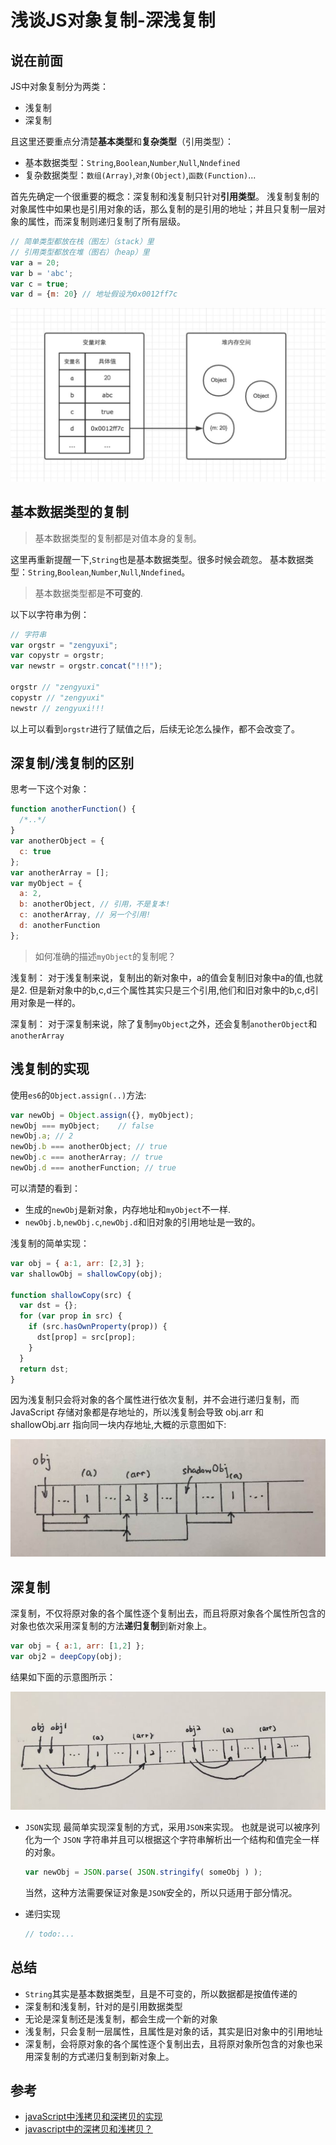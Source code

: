 # 浅谈JS对象复制-深浅复制


## 说在前面

JS中对象复制分为两类：

* 浅复制
* 深复制

且这里还要重点分清楚**基本类型**和**复杂类型**（引用类型）：

* 基本数据类型：`String`,`Boolean`,`Number`,`Null`,`Nndefined`
* 复杂数据类型：`数组(Array)`,`对象(Object)`,`函数(Function)`...

首先先确定一个很重要的概念：深复制和浅复制只针对**引用类型**。
浅复制复制的对象属性中如果也是引用对象的话，那么复制的是引用的地址；并且只复制一层对象的属性，而深复制则递归复制了所有层级。

```js
// 简单类型都放在栈（图左）（stack）里
// 引用类型都放在堆（图右）（heap）里
var a = 20;
var b = 'abc';
var c = true;
var d = {m: 20} // 地址假设为0x0012ff7c
```

![](media/15236084766367/15263666602993.jpg)


## 基本数据类型的复制

> 基本数据类型的复制都是对值本身的复制。

这里再重新提醒一下,`String`也是基本数据类型。很多时候会疏忽。
基本数据类型：`String`,`Boolean`,`Number`,`Null`,`Nndefined`。

> 基本数据类型都是**不可变的**.

以下以字符串为例：

```js
// 字符串
var orgstr = "zengyuxi";
var copystr = orgstr;
var newstr = orgstr.concat("!!!");

orgstr // "zengyuxi"
copystr // "zengyuxi"
newstr // zengyuxi!!!
```

以上可以看到`orgstr`进行了赋值之后，后续无论怎么操作，都不会改变了。

## 深复制/浅复制的区别

思考一下这个对象：

```js
function anotherFunction() {
  /*..*/
}
var anotherObject = {
  c: true
};
var anotherArray = [];
var myObject = {
  a: 2,
  b: anotherObject, // 引用，不是复本! 
  c: anotherArray, // 另一个引用!
  d: anotherFunction
};
```

> 如何准确的描述`myObject`的复制呢？

浅复制：
对于浅复制来说，复制出的新对象中，a的值会复制旧对象中a的值,也就是2.
但是新对象中的b,c,d三个属性其实只是三个引用,他们和旧对象中的b,c,d引用对象是一样的。

深复制：
对于深复制来说，除了复制`myObject`之外，还会复制`anotherObject`和`anotherArray`

## 浅复制的实现
使用`es6`的`Object.assign(..)`方法:

```js
var newObj = Object.assign({}, myObject);
newObj === myObject;    // false
newObj.a; // 2
newObj.b === anotherObject; // true
newObj.c === anotherArray; // true
newObj.d === anotherFunction; // true
```

可以清楚的看到：

* 生成的`newObj`是新对象，内存地址和`myObject`不一样.
* `newObj.b`,`newObj.c`,`newObj.d`和旧对象的引用地址是一致的。

浅复制的简单实现：

```js
var obj = { a:1, arr: [2,3] };
var shallowObj = shallowCopy(obj);

function shallowCopy(src) {
  var dst = {};
  for (var prop in src) {
    if (src.hasOwnProperty(prop)) {
      dst[prop] = src[prop];
    }
  }
  return dst;
}
```
因为浅复制只会将对象的各个属性进行依次复制，并不会进行递归复制，而 JavaScript 存储对象都是存地址的，所以浅复制会导致 obj.arr 和 shallowObj.arr 指向同一块内存地址,大概的示意图如下:

![](media/15236084766367/15264363889372.jpg)


## 深复制
深复制，不仅将原对象的各个属性逐个复制出去，而且将原对象各个属性所包含的对象也依次采用深复制的方法**递归复制**到新对象上。

```js
var obj = { a:1, arr: [1,2] };
var obj2 = deepCopy(obj);
```

结果如下面的示意图所示：

![](media/15236084766367/15264366074626.jpg)


* `JSON`实现
	最简单实现深复制的方式，采用`JSON`来实现。
	也就是说可以被序列化为一个 `JSON` 字符串并且可以根据这个字符串解析出一个结构和值完全一样的对象。
	
	```js
	var newObj = JSON.parse( JSON.stringify( someObj ) );
	```
	
	当然，这种方法需要保证对象是`JSON`安全的，所以只适用于部分情况。

* 递归实现
	
	```js
	// todo:...
	```

## 总结

* `String`其实是基本数据类型，且是不可变的，所以数据都是按值传递的
* 深复制和浅复制，针对的是引用数据类型
* 无论是深复制还是浅复制，都会生成一个新的对象
* 浅复制，只会复制一层属性，且属性是对象的话，其实是旧对象中的引用地址
* 深复制，会将原对象的各个属性逐个复制出去，且将原对象所包含的对象也采用深复制的方式递归复制到新对象上。

## 参考
* [javaScript中浅拷贝和深拷贝的实现](https://github.com/wengjq/Blog/issues/3)
* [javascript中的深拷贝和浅拷贝？](https://www.zhihu.com/question/23031215)

